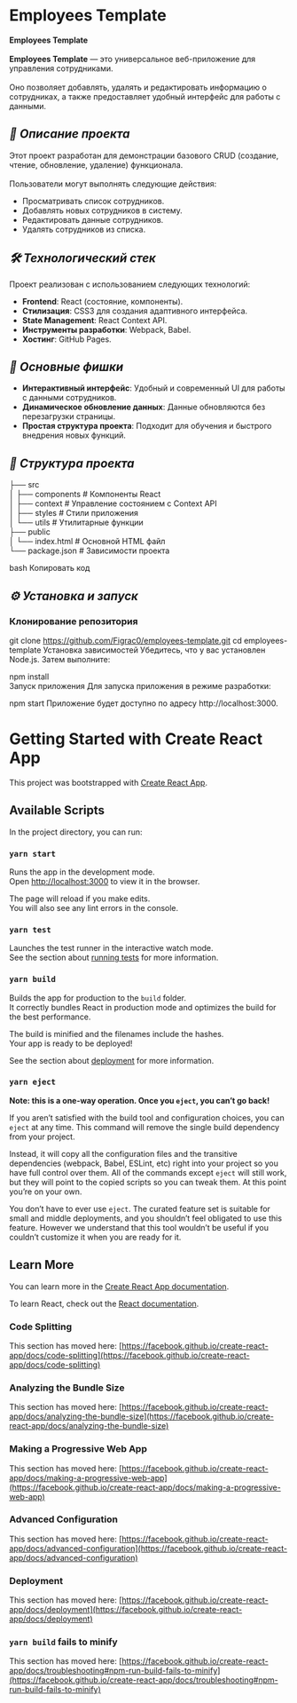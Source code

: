 # Employees Template<br>  

**Employees Template**<br>  
**Employees Template** — это универсальное веб-приложение для управления сотрудниками.<br>  
Оно позволяет добавлять, удалять и редактировать информацию о сотрудниках, а также предоставляет удобный интерфейс для работы с данными.<br>  

## ***📖 Описание проекта***<br>  
Этот проект разработан для демонстрации базового CRUD (создание, чтение, обновление, удаление) функционала.<br>  
Пользователи могут выполнять следующие действия:<br>  

- Просматривать список сотрудников.<br>  
- Добавлять новых сотрудников в систему.<br>  
- Редактировать данные сотрудников.<br>  
- Удалять сотрудников из списка.<br>  

## ***🛠️ Технологический стек***<br>  
Проект реализован с использованием следующих технологий:<br>  

- **Frontend**: React (состояние, компоненты).<br>  
- **Стилизация**: CSS3 для создания адаптивного интерфейса.<br>  
- **State Management**: React Context API.<br>  
- **Инструменты разработки**: Webpack, Babel.<br>  
- **Хостинг**: GitHub Pages.<br>  

## ***🚀 Основные фишки***<br>  
- **Интерактивный интерфейс**: Удобный и современный UI для работы с данными сотрудников.<br>  
- **Динамическое обновление данных**: Данные обновляются без перезагрузки страницы.<br>  
- **Простая структура проекта**: Подходит для обучения и быстрого внедрения новых функций.<br>  

## ***📂 Структура проекта***<br>  
├── src<br>
│ ├── components # Компоненты React<br>
│ ├── context # Управление состоянием с Context API<br>
│ ├── styles # Стили приложения<br>
│ └── utils # Утилитарные функции<br>
├── public<br>
│ └── index.html # Основной HTML файл<br>
└── package.json # Зависимости проекта<br>

bash
Копировать код

## ***⚙️ Установка и запуск***<br>  
### Клонирование репозитория<br>  
 
git clone https://github.com/Figrac0/employees-template.git 
cd employees-template
Установка зависимостей
Убедитесь, что у вас установлен Node.js.
Затем выполните:


npm install  
Запуск приложения
Для запуска приложения в режиме разработки:


npm start
Приложение будет доступно по адресу http://localhost:3000.





# Getting Started with Create React App

This project was bootstrapped with [Create React App](https://github.com/facebook/create-react-app).

## Available Scripts

In the project directory, you can run:

### `yarn start`

Runs the app in the development mode.\
Open [http://localhost:3000](http://localhost:3000) to view it in the browser.

The page will reload if you make edits.\
You will also see any lint errors in the console.

### `yarn test`

Launches the test runner in the interactive watch mode.\
See the section about [running tests](https://facebook.github.io/create-react-app/docs/running-tests) for more information.

### `yarn build`

Builds the app for production to the `build` folder.\
It correctly bundles React in production mode and optimizes the build for the best performance.

The build is minified and the filenames include the hashes.\
Your app is ready to be deployed!

See the section about [deployment](https://facebook.github.io/create-react-app/docs/deployment) for more information.

### `yarn eject`

**Note: this is a one-way operation. Once you `eject`, you can’t go back!**

If you aren’t satisfied with the build tool and configuration choices, you can `eject` at any time. This command will remove the single build dependency from your project.

Instead, it will copy all the configuration files and the transitive dependencies (webpack, Babel, ESLint, etc) right into your project so you have full control over them. All of the commands except `eject` will still work, but they will point to the copied scripts so you can tweak them. At this point you’re on your own.

You don’t have to ever use `eject`. The curated feature set is suitable for small and middle deployments, and you shouldn’t feel obligated to use this feature. However we understand that this tool wouldn’t be useful if you couldn’t customize it when you are ready for it.

## Learn More

You can learn more in the [Create React App documentation](https://facebook.github.io/create-react-app/docs/getting-started).

To learn React, check out the [React documentation](https://reactjs.org/).

### Code Splitting

This section has moved here: [https://facebook.github.io/create-react-app/docs/code-splitting](https://facebook.github.io/create-react-app/docs/code-splitting)

### Analyzing the Bundle Size

This section has moved here: [https://facebook.github.io/create-react-app/docs/analyzing-the-bundle-size](https://facebook.github.io/create-react-app/docs/analyzing-the-bundle-size)

### Making a Progressive Web App

This section has moved here: [https://facebook.github.io/create-react-app/docs/making-a-progressive-web-app](https://facebook.github.io/create-react-app/docs/making-a-progressive-web-app)

### Advanced Configuration

This section has moved here: [https://facebook.github.io/create-react-app/docs/advanced-configuration](https://facebook.github.io/create-react-app/docs/advanced-configuration)

### Deployment

This section has moved here: [https://facebook.github.io/create-react-app/docs/deployment](https://facebook.github.io/create-react-app/docs/deployment)

### `yarn build` fails to minify

This section has moved here: [https://facebook.github.io/create-react-app/docs/troubleshooting#npm-run-build-fails-to-minify](https://facebook.github.io/create-react-app/docs/troubleshooting#npm-run-build-fails-to-minify)
